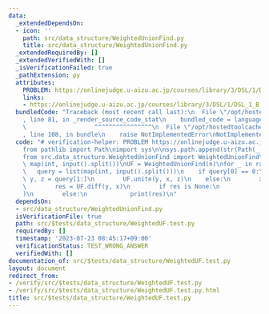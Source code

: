```yaml
---
data:
  _extendedDependsOn:
  - icon: ''
    path: src/data_structure/WeightedUnionFind.py
    title: src/data_structure/WeightedUnionFind.py
  _extendedRequiredBy: []
  _extendedVerifiedWith: []
  _isVerificationFailed: true
  _pathExtension: py
  attributes:
    PROBLEM: https://onlinejudge.u-aizu.ac.jp/courses/library/3/DSL/1/DSL_1_B
    links:
    - https://onlinejudge.u-aizu.ac.jp/courses/library/3/DSL/1/DSL_1_B
  bundledCode: "Traceback (most recent call last):\n  File \"/opt/hostedtoolcache/Python/3.11.4/x64/lib/python3.11/site-packages/onlinejudge_verify/documentation/build.py\"\
    , line 81, in _render_source_code_stat\n    bundled_code = language.bundle(\n\
    \                   ^^^^^^^^^^^^^^^^\n  File \"/opt/hostedtoolcache/Python/3.11.4/x64/lib/python3.11/site-packages/onlinejudge_verify/languages/python.py\"\
    , line 108, in bundle\n    raise NotImplementedError\nNotImplementedError\n"
  code: "# verification-helper: PROBLEM https://onlinejudge.u-aizu.ac.jp/courses/library/3/DSL/1/DSL_1_B\n\
    from pathlib import Path\nimport sys\n\nsys.path.append(str(Path(__file__).resolve().parent.parent.parent.parent))\n\
    from src.data_structure.WeightedUnionFind import WeightedUnionFind\n\n\nn, Q =\
    \ map(int, input().split())\nUF = WeightedUnionFind(n)\nfor _ in range(Q):\n \
    \   query = list(map(int, input().split()))\n    if query[0] == 0:\n        x,\
    \ y, z = query[1:]\n        UF.unite(y, x, z)\n    else:\n        x, y = query[1:]\n\
    \        res = UF.diff(y, x)\n        if res is None:\n            print(\"?\"\
    )\n        else:\n            print(res)\n"
  dependsOn:
  - src/data_structure/WeightedUnionFind.py
  isVerificationFile: true
  path: src/$tests/data_structure/WeightedUF.test.py
  requiredBy: []
  timestamp: '2023-07-23 08:45:17+09:00'
  verificationStatus: TEST_WRONG_ANSWER
  verifiedWith: []
documentation_of: src/$tests/data_structure/WeightedUF.test.py
layout: document
redirect_from:
- /verify/src/$tests/data_structure/WeightedUF.test.py
- /verify/src/$tests/data_structure/WeightedUF.test.py.html
title: src/$tests/data_structure/WeightedUF.test.py
---
```

